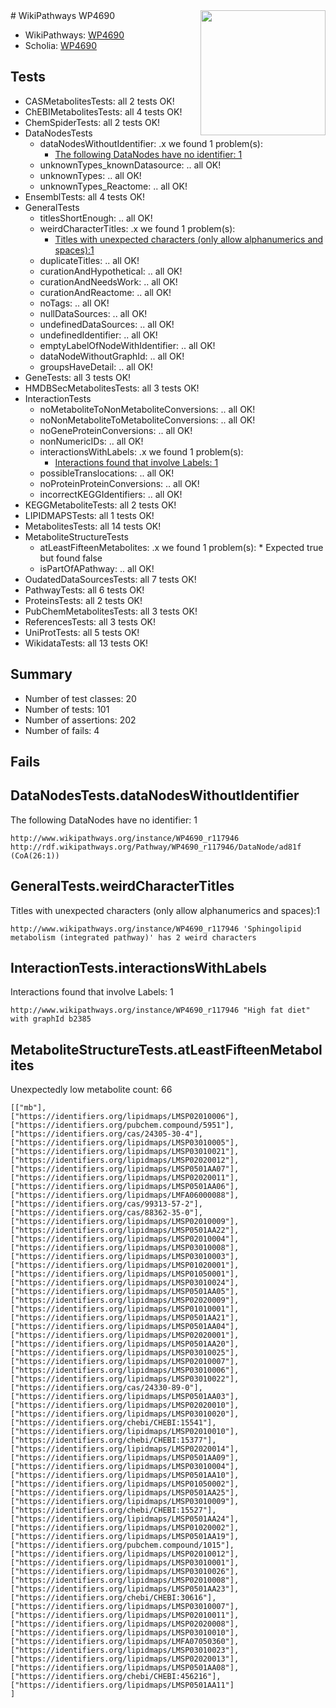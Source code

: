 <img style="float: right; width: 200px" src="https://upload.wikimedia.org/wikipedia/commons/thumb/8/83/Wplogo_with_text_500.png/640px-Wplogo_with_text_500.png" />
# WikiPathways WP4690

* WikiPathways: [WP4690](https://new.wikipathways.org/pathways/WP4690)
* Scholia: [WP4690](https://scholia.toolforge.org/wikipathways/WP4690)
## Tests
* CASMetabolitesTests: all 2 tests OK!
* ChEBIMetabolitesTests: all 4 tests OK!
* ChemSpiderTests: all 2 tests OK!
* DataNodesTests
    * dataNodesWithoutIdentifier: .x we found 1 problem(s):
        * [The following DataNodes have no identifier: 1](#d2d32fa0)
    * unknownTypes_knownDatasource: .. all OK!
    * unknownTypes: .. all OK!
    * unknownTypes_Reactome: .. all OK!
* EnsemblTests: all 4 tests OK!
* GeneralTests
    * titlesShortEnough: .. all OK!
    * weirdCharacterTitles: .x we found 1 problem(s):
        * [Titles with unexpected characters (only allow alphanumerics and spaces):1](#fda87b3f)
    * duplicateTitles: .. all OK!
    * curationAndHypothetical: .. all OK!
    * curationAndNeedsWork: .. all OK!
    * curationAndReactome: .. all OK!
    * noTags: .. all OK!
    * nullDataSources: .. all OK!
    * undefinedDataSources: .. all OK!
    * undefinedIdentifier: .. all OK!
    * emptyLabelOfNodeWithIdentifier: .. all OK!
    * dataNodeWithoutGraphId: .. all OK!
    * groupsHaveDetail: .. all OK!
* GeneTests: all 3 tests OK!
* HMDBSecMetabolitesTests: all 3 tests OK!
* InteractionTests
    * noMetaboliteToNonMetaboliteConversions: .. all OK!
    * noNonMetaboliteToMetaboliteConversions: .. all OK!
    * noGeneProteinConversions: .. all OK!
    * nonNumericIDs: .. all OK!
    * interactionsWithLabels: .x we found 1 problem(s):
        * [Interactions found that involve Labels: 1](#630d2678)
    * possibleTranslocations: .. all OK!
    * noProteinProteinConversions: .. all OK!
    * incorrectKEGGIdentifiers: .. all OK!
* KEGGMetaboliteTests: all 2 tests OK!
* LIPIDMAPSTests: all 1 tests OK!
* MetabolitesTests: all 14 tests OK!
* MetaboliteStructureTests
    * atLeastFifteenMetabolites: .x we found 1 problem(s):
            * Expected true but found false
    * isPartOfAPathway: .. all OK!
* OudatedDataSourcesTests: all 7 tests OK!
* PathwayTests: all 6 tests OK!
* ProteinsTests: all 2 tests OK!
* PubChemMetabolitesTests: all 3 tests OK!
* ReferencesTests: all 3 tests OK!
* UniProtTests: all 5 tests OK!
* WikidataTests: all 13 tests OK!


## Summary

* Number of test classes: 20
* Number of tests: 101
* Number of assertions: 202
* Number of fails: 4

## Fails

<a name="d2d32fa0" />

## DataNodesTests.dataNodesWithoutIdentifier

The following DataNodes have no identifier: 1
```
http://www.wikipathways.org/instance/WP4690_r117946 http://rdf.wikipathways.org/Pathway/WP4690_r117946/DataNode/ad81f (CoA(26:1))
```

<a name="fda87b3f" />

## GeneralTests.weirdCharacterTitles

Titles with unexpected characters (only allow alphanumerics and spaces):1
```
http://www.wikipathways.org/instance/WP4690_r117946 'Sphingolipid metabolism (integrated pathway)' has 2 weird characters
```

<a name="630d2678" />

## InteractionTests.interactionsWithLabels

Interactions found that involve Labels: 1
```
http://www.wikipathways.org/instance/WP4690_r117946 "High fat diet" with graphId b2385
```

<a name="3b0fa6e5" />

## MetaboliteStructureTests.atLeastFifteenMetabolites

Unexpectedly low metabolite count: 66

```
[["mb"],
["https://identifiers.org/lipidmaps/LMSP02010006"],
["https://identifiers.org/pubchem.compound/5951"],
["https://identifiers.org/cas/24305-30-4"],
["https://identifiers.org/lipidmaps/LMSP03010005"],
["https://identifiers.org/lipidmaps/LMSP03010021"],
["https://identifiers.org/lipidmaps/LMSP02020012"],
["https://identifiers.org/lipidmaps/LMSP0501AA07"],
["https://identifiers.org/lipidmaps/LMSP02020011"],
["https://identifiers.org/lipidmaps/LMSP0501AA06"],
["https://identifiers.org/lipidmaps/LMFA06000088"],
["https://identifiers.org/cas/99313-57-2"],
["https://identifiers.org/cas/88362-35-0"],
["https://identifiers.org/lipidmaps/LMSP02010009"],
["https://identifiers.org/lipidmaps/LMSP0501AA22"],
["https://identifiers.org/lipidmaps/LMSP02010004"],
["https://identifiers.org/lipidmaps/LMSP03010008"],
["https://identifiers.org/lipidmaps/LMSP03010003"],
["https://identifiers.org/lipidmaps/LMSP01020001"],
["https://identifiers.org/lipidmaps/LMSP01050001"],
["https://identifiers.org/lipidmaps/LMSP03010024"],
["https://identifiers.org/lipidmaps/LMSP0501AA05"],
["https://identifiers.org/lipidmaps/LMSP02020009"],
["https://identifiers.org/lipidmaps/LMSP01010001"],
["https://identifiers.org/lipidmaps/LMSP0501AA21"],
["https://identifiers.org/lipidmaps/LMSP0501AA04"],
["https://identifiers.org/lipidmaps/LMSP02020001"],
["https://identifiers.org/lipidmaps/LMSP0501AA20"],
["https://identifiers.org/lipidmaps/LMSP03010025"],
["https://identifiers.org/lipidmaps/LMSP02010007"],
["https://identifiers.org/lipidmaps/LMSP03010006"],
["https://identifiers.org/lipidmaps/LMSP03010022"],
["https://identifiers.org/cas/24330-89-0"],
["https://identifiers.org/lipidmaps/LMSP0501AA03"],
["https://identifiers.org/lipidmaps/LMSP02020010"],
["https://identifiers.org/lipidmaps/LMSP03010020"],
["https://identifiers.org/chebi/CHEBI:15541"],
["https://identifiers.org/lipidmaps/LMSP02010010"],
["https://identifiers.org/chebi/CHEBI:15377"],
["https://identifiers.org/lipidmaps/LMSP02020014"],
["https://identifiers.org/lipidmaps/LMSP0501AA09"],
["https://identifiers.org/lipidmaps/LMSP03010004"],
["https://identifiers.org/lipidmaps/LMSP0501AA10"],
["https://identifiers.org/lipidmaps/LMSP01050002"],
["https://identifiers.org/lipidmaps/LMSP0501AA25"],
["https://identifiers.org/lipidmaps/LMSP03010009"],
["https://identifiers.org/chebi/CHEBI:15527"],
["https://identifiers.org/lipidmaps/LMSP0501AA24"],
["https://identifiers.org/lipidmaps/LMSP01020002"],
["https://identifiers.org/lipidmaps/LMSP0501AA19"],
["https://identifiers.org/pubchem.compound/1015"],
["https://identifiers.org/lipidmaps/LMSP02010012"],
["https://identifiers.org/lipidmaps/LMSP03010001"],
["https://identifiers.org/lipidmaps/LMSP03010026"],
["https://identifiers.org/lipidmaps/LMSP02010008"],
["https://identifiers.org/lipidmaps/LMSP0501AA23"],
["https://identifiers.org/chebi/CHEBI:30616"],
["https://identifiers.org/lipidmaps/LMSP03010007"],
["https://identifiers.org/lipidmaps/LMSP02010011"],
["https://identifiers.org/lipidmaps/LMSP02020008"],
["https://identifiers.org/lipidmaps/LMSP03010010"],
["https://identifiers.org/lipidmaps/LMFA07050360"],
["https://identifiers.org/lipidmaps/LMSP03010023"],
["https://identifiers.org/lipidmaps/LMSP02020013"],
["https://identifiers.org/lipidmaps/LMSP0501AA08"],
["https://identifiers.org/chebi/CHEBI:456216"],
["https://identifiers.org/lipidmaps/LMSP0501AA11"]
]
```

